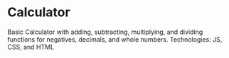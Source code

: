 # Calculator
Basic Calculator with adding, subtracting, multiplying, and dividing functions for negatives, decimals, and whole numbers. Technologies: JS, CSS, and HTML